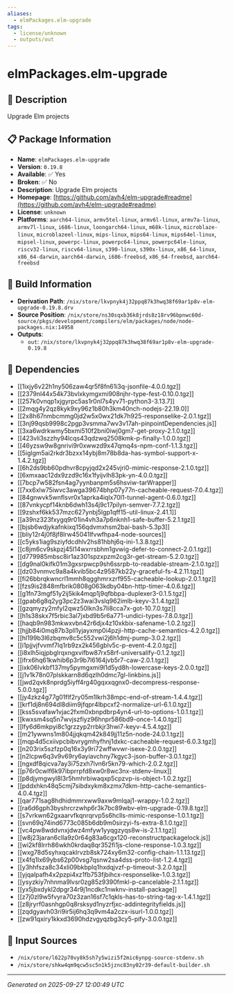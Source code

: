 ```yaml
---
aliases:
  - elmPackages.elm-upgrade
tags:
  - license/unknown
  - outputs/out
---
```


# elmPackages.elm-upgrade

## 📝 Description

Upgrade Elm projects

## 📋 Package Information

- **Name**: `elmPackages.elm-upgrade`
- **Version**: `0.19.8`
- **Available**: ✅ Yes
- **Broken**: ✅ No
- **Description**: Upgrade Elm projects
- **Homepage**: [https://github.com/avh4/elm-upgrade#readme](https://github.com/avh4/elm-upgrade#readme)
- **License**: `unknown`
- **Platforms**: `aarch64-linux`, `armv5tel-linux`, `armv6l-linux`, `armv7a-linux`, `armv7l-linux`, `i686-linux`, `loongarch64-linux`, `m68k-linux`, `microblaze-linux`, `microblazeel-linux`, `mips-linux`, `mips64-linux`, `mips64el-linux`, `mipsel-linux`, `powerpc-linux`, `powerpc64-linux`, `powerpc64le-linux`, `riscv32-linux`, `riscv64-linux`, `s390-linux`, `s390x-linux`, `x86_64-linux`, `x86_64-darwin`, `aarch64-darwin`, `i686-freebsd`, `x86_64-freebsd`, `aarch64-freebsd`

## 🔧 Build Information

- **Derivation Path**: `/nix/store/lkvpnyk4j32ppq87k3hwq38f69ar1p8v-elm-upgrade-0.19.8.drv`
- **Source Position**: `/nix/store/ns30sqxb36k8jrds8z18rv96bpnwc60d-source/pkgs/development/compilers/elm/packages/node/node-packages.nix:14958`
- **Outputs**:
  - `out`:  `/nix/store/lkvpnyk4j32ppq87k3hwq38f69ar1p8v-elm-upgrade-0.19.8`

## 🔗 Dependencies

- [[1ixjy6v22h1ny506zaw4qr5f8fn61i3q-jsonfile-4.0.0.tgz]]
- [[2379nl44x54k73bvlxkymgxmi908njhr-type-fest-0.10.0.tgz]]
- [[257k0vnqp1xjgyrpc5as1r0nl7s4yv71-python3-3.13.7]]
- [[2mqg4y2qz8kyk9xy96z1b80h3km40nch-nodejs-22.19.0]]
- [[2x8h67nmbcmmg0jd2w5x0wx21dk7h925-responselike-2.0.1.tgz]]
- [[3nj99qsb9998c2pgp3vsmma7wv3v17ah-pinpointDependencies.js]]
- [[3xa6wdrkwmy5bxmi510f2bni0iwj0gm7-get-proxy-2.1.0.tgz]]
- [[423vli3szzhy94lcqs43qdzwq2508kmk-p-finally-1.0.0.tgz]]
- [[46yzsw9w8gnrivi9r0xwwzd9x47qmq4s-npm-conf-1.1.3.tgz]]
- [[5iglgm5ai2rkdr3bzxx14ybj8m78b8da-has-symbol-support-x-1.4.2.tgz]]
- [[6h2ds9bb60pdhvr8cpyjqd2x245vjri0-mimic-response-2.1.0.tgz]]
- [[6xmxaac12dx9zzd9c16x1fyijvlh83pk-yn-4.0.0.tgz]]
- [[7bcp7w582fsn4ag7yynbanpm5s6hsviw-tarWrapper]]
- [[7xx6xlw75iwvc3awga39674bhp07y77n-cacheable-request-7.0.4.tgz]]
- [[84gnwvk5wnflsvr0x1aprka4iqlx70l1-tunnel-agent-0.6.0.tgz]]
- [[87vnkycpf14knb6dwh13s4j9c17pilyn-semver-7.7.2.tgz]]
- [[9zshxf6kk537mzc627ynbj5lgp1qff15-util-linux-2.41.1]]
- [[a39nz323fxygq9r01in4vh3a7p6nknh1-safe-buffer-5.2.1.tgz]]
- [[bjsb6wdjykafnkixq156qdvmxhsm2bai-bash-5.3p3]]
- [[bliy12r4j0f8jf8lrw45041lfvwfhpa4-node-sources]]
- [[c5yks1iag9sziyfdcdhlv2hs81hbhj6q-ini-1.3.8.tgz]]
- [[c8jm6cv9skpzj45l14wxrrsbhm1gvwig-defer-to-connect-2.0.1.tgz]]
- [[d779985mbsc8ir1az301spzxpzm2cg3r-get-stream-5.2.0.tgz]]
- [[dg9nal0kifk01m3gxsrpwcp9sh6ssrpb-to-readable-stream-2.1.0.tgz]]
- [[dz03vnmvc9a8a4kvib5bc4z9587kb22y-graceful-fs-4.2.11.tgz]]
- [[fi26bbrqkwncrl1mmh8qgghmrxzrf955-cacheable-lookup-2.0.1.tgz]]
- [[fzs9is2848mfbrik0808g063kdby04bn-http-timer-4.0.6.tgz]]
- [[g1fn73mgf51y2ij5kik4mqp1j9qfbbpa-duplexer3-0.1.5.tgz]]
- [[gpab6g8q2yg3pc2z3wai3vslq962imlb-keyv-3.1.4.tgz]]
- [[gzqmyzy2mfyl2qwz50lkn3s7li8cca7x-got-10.7.0.tgz]]
- [[h1s38skx7f5rbic3al7jxbd9b5r6a771-undici-types-7.8.0.tgz]]
- [[haqb9n983mkwxvbn42r6djx4z10xkbix-safename-1.0.2.tgz]]
- [[hjjb84i0mq87b3pll1yjayxmp0i4pzji-http-cache-semantics-4.2.0.tgz]]
- [[hl199b3l6zbqmv8c5c552vwi2j6h1dmj-pump-3.0.2.tgz]]
- [[i1pjjvjfvvmf7lq1rb9zx2k456gblv5c-p-event-4.2.0.tgz]]
- [[i8xlh5iqjpbglrqxngxvifbw87rx58rf-universalify-0.1.2.tgz]]
- [[ifrx6hq61kwhib6p3r9b7l6164jvb5r7-caw-2.0.1.tgz]]
- [[ixk06lvkbf137my5pymgxmi9l1d5yd8h-lowercase-keys-2.0.0.tgz]]
- [[j1v1k78n07plskkarn8d6qzlh0dmc7gl-linkbins.js]]
- [[jwd2qvk8nprdg5iyff4rg40gqxxqgnx0-decompress-response-5.0.0.tgz]]
- [[jy4zkz4g77g01flf2ry05m1lkrh38mpc-end-of-stream-1.4.4.tgz]]
- [[krf1dj8n694dl8diim9jfqpr4lbpcxf2-normalize-url-6.1.0.tgz]]
- [[kss5svafaw1vjac2fxm0xbnpdbrp4yn4-url-to-options-1.0.1.tgz]]
- [[kwxsm4sq5n7wvjszfiyz96hnpr586bd9-once-1.4.0.tgz]]
- [[lfy6d6mkpyi8c1grzzyp2rrbkjr3hwi7-keyv-4.5.4.tgz]]
- [[m21ywwns1m804jjqkqm42k849jj11z5n-node-24.0.1.tgz]]
- [[mqp4d5cxiivpcbibvrygmhyfhnj1dxkc-cacheable-request-6.0.3.tgz]]
- [[n203rix5szfzp0q16x3y9ri72wffwvwr-isexe-2.0.0.tgz]]
- [[n2lcpw6q3v9v69ry6ayiavchny7kgyc3-json-buffer-3.0.1.tgz]]
- [[ngxdf8qicva7ay3i75zxh7lvn6r5kn79-which-2.0.2.tgz]]
- [[p76r0cwlf6k97ibprrpfd8xw0r8wc3nx-stdenv-linux]]
- [[p8djymgwyl8l3r5hmhrbiwaqxp5cpzvp-is-object-1.0.2.tgz]]
- [[pddxhkn48q5cmj7sibdxykm8xzmx7dkm-http-cache-semantics-4.0.4.tgz]]
- [[qar771sag8hdhidmmrxww9axw9mlqaj1-wrappy-1.0.2.tgz]]
- [[ra6d6gph3byshrcrzwhp6r3k7bc89wbv-elm-upgrade-0.19.8.tgz]]
- [[s7vrkwn62gxaarvfkqnrqrvp5s6hclls-mimic-response-1.0.1.tgz]]
- [[svn69q74ind6773c085b6db9m0sirzyi-fs-extra-8.1.0.tgz]]
- [[vc4pw8wddvnxjdwz4mfyw1yyqgzyqs8w-is-2.1.1.tgz]]
- [[w8j23jaran6clla9z0r64g83a6cgx120-reconstructpackagelock.js]]
- [[wi2kf8lrrh86wkh0krdaq8qr352fi1js-clone-response-1.0.3.tgz]]
- [[wxg78d5syhxqcaklrvzb8sk724xy6m32-config-chain-1.1.13.tgz]]
- [[x4fq1lx69ybs62p00vsg7qsnw2sa4dss-proto-list-1.2.4.tgz]]
- [[y3hhfsza8c34xli09bkbplq1hxdqjvzf-p-timeout-3.2.0.tgz]]
- [[yjqalpafh4x2pzpi4xz1fb753fjbihcx-responselike-1.0.3.tgz]]
- [[ysyzkiy7nhnma9lvsr0zg85z9390fmkl-p-cancelable-2.1.1.tgz]]
- [[yx5jbxdykl2dpgr34r9j1ncdkc1nwknv-install-package]]
- [[z7j0zl9w5fvyra70z3zan16sf7c1qkls-has-to-string-tag-x-1.4.1.tgz]]
- [[z8jryrf0asnhgp0q8rsksyd1nyzrfjxc-addintegrityfields.js]]
- [[zqdgyavh03ri9ir5ij6hq3q9vm4a2czx-isurl-1.0.0.tgz]]
- [[zw91qxiry1kkxd3690hdzvgyqzbg3cy5-pify-3.0.0.tgz]]

## 📁 Input Sources

- `/nix/store/l622p70vy8k5sh7y5wizi5f2mic6ynpg-source-stdenv.sh`
- `/nix/store/shkw4qm9qcw5sc5n1k5jznc83ny02r39-default-builder.sh`

---
*Generated on 2025-09-27 12:00:49 UTC*
